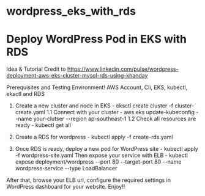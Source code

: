# wordpress_eks_with_rds
# Deploy WordPress Pod in EKS with RDS


Idea & Tutorial Credit to 
https://www.linkedin.com/pulse/wordpress-deployment-aws-eks-cluster-mysql-rds-using-khanday

Prerequisites and Testing Environment! AWS Account, Cli, EKS, kubectl, eksctl and RDS

1. Create a new cluster and node in EKS - eksctl create cluster -f cluster-create.yaml
    1.1 Connect with your cluster - aws eks update-kubeconfig --name your-clutser --region ap-southeast-1
    1.2 Check all resources are ready - kubectl get all

2. Create a RDS for wordpress - kubectl apply -f create-rds.yaml

3. Once RDS is ready, deploy a new pod for WordPress site - kubectl apply -f wordpress-site.yaml
    Then expose your service with ELB - kubectl expose deployment/wordpress --port 80 --target-port 80 --name wordpress-service --type LoadBalancer

After that, browse your ELB url, configure the required settings in WordPress dashboard for your website.
Enjoy!!
